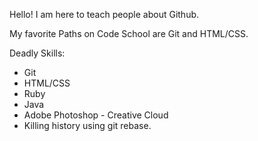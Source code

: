 Hello! I am here to teach people about Github.

My favorite Paths on Code School are Git and HTML/CSS.

Deadly Skills:

* Git
* HTML/CSS
* Ruby
* Java
* Adobe Photoshop - Creative Cloud
* Killing history using git rebase.